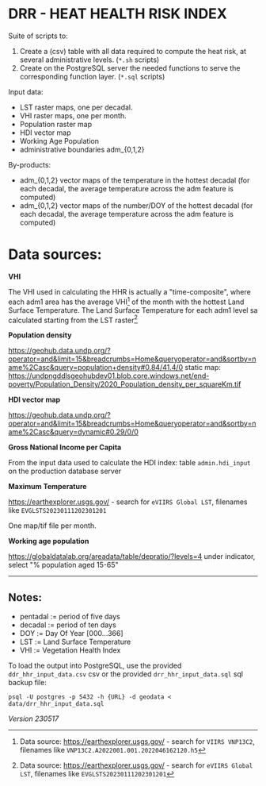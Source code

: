 DRR - HEAT HEALTH RISK INDEX 
====

Suite of scripts to:

1. Create a (csv) table with all data required to compute the heat risk, at several administrative levels. (`*.sh` scripts)
2. Create on the PostgreSQL server the needed functions to serve the corresponding function layer. (`*.sql` scripts)

Input data:

- LST raster maps, one per decadal. 
- VHI raster maps, one per month. 
- Population raster map
- HDI vector map
- Working Age Population
- administrative boundaries adm_{0,1,2}

By-products:

- adm_{0,1,2} vector maps of the temperature in the hottest decadal (for each decadal, the average temperature across the adm feature is computed)
- adm_{0,1,2} vector maps of the number/DOY of the hottest decadal (for each decadal, the average temperature across the adm feature is computed)


Data sources:
====

**VHI** 

The VHI used in calculating the HHR is actually a "time-composite", where each adm1 area has the average VHI[^1] of the month with the hottest Land Surface Temperature. 
The Land Surface Temperature for each adm1 level sa calculated starting from the LST raster[^2]

[^1]: Data source: https://earthexplorer.usgs.gov/ - search for `VIIRS VNP13C2`, filenames like `VNP13C2.A2022001.001.2022046162120.h5`
[^2]: Data source: https://earthexplorer.usgs.gov/ - search for `eVIIRS Global LST`, filenames like `EVGLSTS20230111202301201`


**Population density**

https://geohub.data.undp.org/?operator=and&limit=15&breadcrumbs=Home&queryoperator=and&sortby=name%2Casc&query=population+density#0.84/41.4/0
static map:
https://undpngddlsgeohubdev01.blob.core.windows.net/end-poverty/Population_Density/2020_Population_density_per_squareKm.tif


**HDI vector map**

https://geohub.data.undp.org/?operator=and&limit=15&breadcrumbs=Home&queryoperator=and&sortby=name%2Casc&query=dynamic#0.29/0/0


**Gross National Income per Capita**

From the input data used to calculate the HDI index: table `admin.hdi_input` on the production database server


**Maximum Temperature**

https://earthexplorer.usgs.gov/ - search for `eVIIRS Global LST`, filenames like `EVGLSTS20230111202301201`

One map/tif file per month.


**Working age population**

https://globaldatalab.org/areadata/table/depratio/?levels=4
under indicator, select "% population aged 15-65"


****

Notes:
---

- pentadal := period of five days
- decadal := period of ten days
- DOY := Day Of Year [000...366]
- LST := Land Surface Temperature
- VHI := Vegetation Health Index

To load the output into PostgreSQL, use the provided `ddr_hhr_input_data.csv` csv or the provided `drr_hhr_input_data.sql` sql backup file:
```
psql -U postgres -p 5432 -h {URL} -d geodata < data/drr_hhr_input_data.sql
```
_Version 230517_